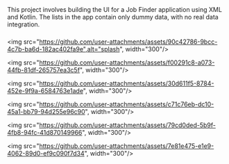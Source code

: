##
This project involves building the UI for a Job Finder application using XML and Kotlin. The lists in the app contain only dummy data, with no real data integration.

###
<img src="https://github.com/user-attachments/assets/90c42786-9bcc-4c7b-ba6d-182ac402fa9e",alt="splash", width="300"/>

<img src="https://github.com/user-attachments/assets/f00291c8-a073-44fb-81df-265757ea3c5f", width="300"/>

<img src="https://github.com/user-attachments/assets/30d611f5-8784-452e-9f9a-6584763e1ade", width="300"/>

<img src="https://github.com/user-attachments/assets/c71c76eb-dc10-45a1-bb79-94d255e96c90", width="300"/>

<img src="https://github.com/user-attachments/assets/79cd0ded-5b9f-4fb8-94fc-41d870149966", width="300"/>

<img src="https://github.com/user-attachments/assets/7e81e475-e1e9-4062-89d0-ef9c090f7d34", width="300"/>







